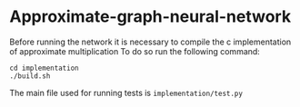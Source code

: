 # Approximate-graph-neural-network

Before running the network it is necessary to compile the c implementation of approximate multiplication
To do so run the following command:
```
cd implementation
./build.sh
```
The main file used for running tests is `implementation/test.py`